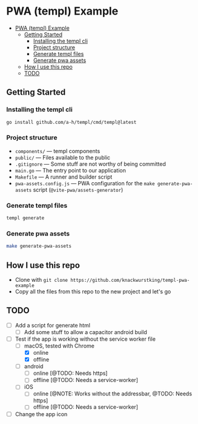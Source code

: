 # PWA (templ) Example

<!--toc:start-->

- [PWA (templ) Example](#pwa-templ-example)
  - [Getting Started](#getting-started)
    - [Installing the templ cli](#installing-the-templ-cli)
    - [Project structure](#project-structure)
    - [Generate templ files](#generate-templ-files)
    - [Generate pwa assets](#generate-pwa-assets)
  - [How I use this repo](#how-i-use-this-repo)
  - [TODO](#todo)

<!--toc:end-->

## Getting Started

### Installing the templ cli

```bash
go install github.com/a-h/templ/cmd/templ@latest
```

### Project structure

- `components/` — templ components
- `public/` — Files available to the public
- `.gitignore` — Some stuff are not worthy of being committed
- `main.go` — The entry point to our application
- `Makefile` — A runner and builder script
- `pwa-assets.config.js` — PWA configuration for the `make generate-pwa-assets`
  script (`@vite-pwa/assets-generator`)

### Generate templ files

```bash
templ generate
```

### Generate pwa assets

```bash
make generate-pwa-assets
```

## How I use this repo

- Clone with `git clone https://github.com/knackwurstking/templ-pwa-example`
- Copy all the files from this repo to the new project and let's go

## TODO

- [ ] Add a script for generate html
  - [ ] Add some stuff to allow a capacitor android build
- [ ] Test if the app is working without the service worker file
  - [ ] macOS, tested with Chrome
    - [x] online
    - [x] offline
  - [ ] android
    - [ ] online [@TODO: Needs https]
    - [ ] offline [@TODO: Needs a service-worker]
  - [ ] iOS
    - [ ] online [@NOTE: Works without the addressbar, @TODO: Needs https]
    - [ ] offline [@TODO: Needs a service-worker]
- [ ] Change the app icon
